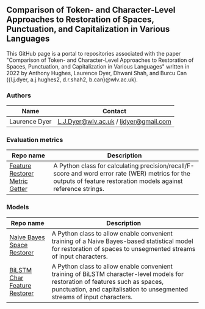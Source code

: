 ## Comparison of Token- and Character-Level Approaches to Restoration of Spaces, Punctuation, and Capitalization in Various Languages

This GitHub page is a portal to repositories associated with the paper "Comparison of Token- and Character-Level Approaches to Restoration of
Spaces, Punctuation, and Capitalization in Various Languages" written in 2022 by Anthony Hughes, Laurence Dyer, Dhwani Shah, and Burcu Can ({l.j.dyer, a.j.hughes2, d.r.shah2, b.can}@wlv.ac.uk).

### Authors

| Name  | Contact |
| ------------- | ------------- |
| Laurence Dyer | [L.J.Dyer@wlv.ac.uk](mailto:L.J.Dyer@wlv.ac.uk) / [ljdyer@gmail.com](mailto:ljdyer@gmail.com) |

### Evaluation metrics

| Repo name  | Description |
| ------------- | ------------- |
| [Feature Restorer Metric Getter](https://github.com/ljdyer/Feature-Restorer-Metric-Getter)  | A Python class for calculating precision/recall/F-score and word error rate (WER) metrics for the outputs of feature restoration models against reference strings.  |

### Models

| Repo name  | Description |
| ------------- | ------------- |
| [Naive Bayes Space Restorer](https://github.com/ljdyer/Naive-Bayes-Space-Restorer) | A Python class to allow enable convenient training of a Naive Bayes-based statistical model for restoration of spaces to unsegmented streams of input characters.
| [BiLSTM Char Feature Restorer](https://github.com/ljdyer/BiLSTM-Char-Feature-Restorer/)  | A Python class to allow enable convenient training of BiLSTM character-level models for restoration of features such as spaces, punctuation, and capitalisation to unsegmented streams of input characters.  |
